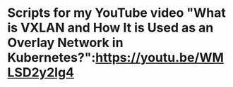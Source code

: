 # Scripts for my YouTube video "What is VXLAN and How It is Used as an Overlay Network in Kubernetes?":https://youtu.be/WMLSD2y2Ig4
